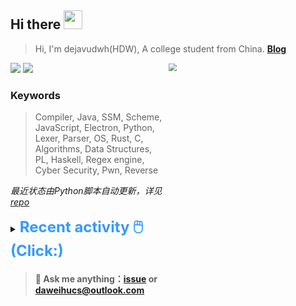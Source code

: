 ## Hi there <img src="https://raw.githubusercontent.com/MartinHeinz/MartinHeinz/master/wave.gif" width="30px">

> Hi, I'm dejavudwh(HDW), A college student from China. **[Blog](https://www.cnblogs.com/secoding)** 

![](https://komarev.com/ghpvc/?username=dejavudwh)
<img src="https://img.shields.io/badge/BLOG-dejavudwh-blue"><a href="https://www.cnblogs.com/secoding/"></a></img>
<img align="right" width="50%" src="https://github-readme-stats.vercel.app/api?username=dejavudwh&show_icons=true&theme=onedark&count_private=true" style="zoom: 80%;" /> 

### Keywords 

> Compiler, Java, SSM, Scheme, JavaScript, Electron, Python, Lexer, Parser, OS, Rust, C, Algorithms, Data Structures, PL, Haskell, Regex engine, Cyber Security, Pwn, Reverse

*最近状态由Python脚本自动更新，详见<a href="https://github.com/dejavudwh/dejavudwh"> repo</a>*

<details>

  <summary><font size="5.5" color="#3399FF"><b>Recent activity 🖱️(Click:)</b></font></summary>

  - <details open>

    <summary><font size="3.5" color="#3399FF"><b>Recent Post 🖱️</b></font></summary>
    <br>
    <table>
    <tr>
    <td>
    <!-- ZHIHUPOSTS:START --> 

    <!-- ZHIHUPOSTS:END -->
    </td>
    <td>
    <!-- GITHUB:START -->

    - [dejavudwh commented on pull request RT-Thread/rt-thread#7738](https://github.com/RT-Thread/rt-thread/pull/7738) - 2023-06-27T10:59:38Z
    - [dejavudwh opened a pull request in RT-Thread/rt-thread](https://github.com/RT-Thread/rt-thread/pull/7738) - 2023-06-27T10:54:30Z
    - [dejavudwh pushed to bsp-compilation-with-other-driver in dejavudwh/rt-thread](https://github.com/dejavudwh/rt-thread/compare/4d7c82e72d...5a4dce76dd) - 2023-06-27T10:46:26Z
    - [dejavudwh pushed to bsp-compilation-with-other-driver in dejavudwh/rt-thread](https://github.com/dejavudwh/rt-thread/compare/90568e2d2d...4d7c82e72d) - 2023-06-27T10:34:58Z
    - [dejavudwh pushed to bsp-compilation-with-other-driver in dejavudwh/rt-thread](https://github.com/dejavudwh/rt-thread/compare/5d86cacee6...90568e2d2d) - 2023-06-27T10:29:58Z
    <!-- GITHUB:END -->
    </td>
    </tr>
    </table>
  </details>

</details>

> #### 💬 Ask me anything：[issue](https://github.com/dejavudwh/dejavudwh/issues) or [daweihucs@outlook.com](mailto:daweihucs@outlook.com)